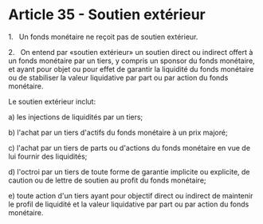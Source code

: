 # Article 35 - Soutien extérieur


1.   Un fonds monétaire ne reçoit pas de soutien extérieur.

2.   On entend par «soutien extérieur» un soutien direct ou indirect offert à un fonds monétaire par un tiers, y compris un sponsor du fonds monétaire, et ayant pour objet ou pour effet de garantir la liquidité du fonds monétaire ou de stabiliser la valeur liquidative par part ou par action du fonds monétaire.

Le soutien extérieur inclut:

a) les injections de liquidités par un tiers;

b) l'achat par un tiers d'actifs du fonds monétaire à un prix majoré;

c) l'achat par un tiers de parts ou d'actions du fonds monétaire en vue de lui fournir des liquidités;

d) l'octroi par un tiers de toute forme de garantie implicite ou explicite, de caution ou de lettre de soutien au profit du fonds monétaire;

e) toute action d'un tiers ayant pour objectif direct ou indirect de maintenir le profil de liquidité et la valeur liquidative par part ou par action du fonds monétaire.
